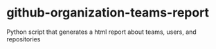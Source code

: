 # github-organization-teams-report
Python script that generates a html report about teams, users, and repositories
